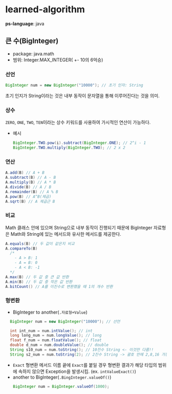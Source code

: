 # learned-algorithm

**ps-language**: java

## 큰 수(BigInteger)
- package: java.math
- 범위: Integer.MAX_INTEGER( +- 10의 6억승)
### 선언
```java
BigInteger num = new BigInteger("10000"); // 초기 인자: String
```
초기 인지가 String이라는 것은 내부 동작이 문자열을 통해 이루어진다는 것을 의미.
### 상수
`ZERO`, `ONE`, `TWO`, `TEN`이라는 상수 키워드를 사용하여 가시적인 연산이 가능하다.
- 예시
    ```java
    BigInteger.TWO.pow(i).subtract(BigInteger.ONE); // 2^i - 1
    BigInteger.TWO.multiply(BigInteger.TWO); // 2 x 2
    ```
### 연산
```java
A.add(B) // A + B
A.subtract(B) // A - B
A.multiply(B) // A * B
A.divide(B) // A / B
A.remainder(B) // A % B
A.pow(B) // A^B(제곱)
A.sqrt(B) // A 제곱근 B
```
### 비교
Math 클래스 안에 있으며 String으로 내부 동작이 진행되기 때문에 BigInteger 자료형은 Math와 String에 있는 메서드와 유사한 메서드를 제공한다.
```java
A.equals(B) // 두 값이 같은지 비교
A.compareTo(B)
  /* 
    - A > B: 1
    - A = B: 0
    - A < B: -1
  */
A.max(B) // 두 값 중 큰 값 반환
A.min(B) // 두 값 중 작은 값 반환
A.bitCount() // A를 이진수로 변환했을 때 1의 개수 반환
```
### 형변환
- BigInteger to another(`.자료형+Value`)
```java
  BigInteger num = new BigInteger("10000");	// 선언

  int int_num = num.intValue(); // int
  long long_num = num.longValue(); // long
  float f_num = num.floatValue(); // float
  double d_num = num.doubleValue(); // double
  String s10_num = num.toString(); // 10진수 String <- 이것만 다름!!
  String s2_num = num.toString(2); // 2진수 String -> 괄호 안에 2,8,16 가능
```
- `Exact` 형변환
  메서드 이름 끝에 `Exact`를 붙일 경우 형변환 결과가 해당 타입의 범위에 속하지 않으면 Exception을 발생시킴. (ex. `intValueExact()`)
- another to BigInteger(`.BingInteger.valueOf()`)
  ```java
  BigInteger num = BigInteger.valueOf(1000);
  ```
